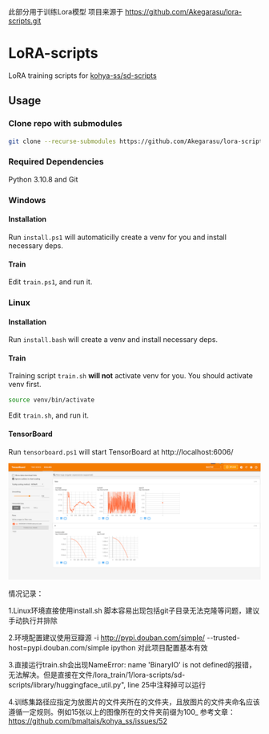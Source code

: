 此部分用于训练Lora模型
项目来源于
https://github.com/Akegarasu/lora-scripts.git


# LoRA-scripts

LoRA training scripts for [kohya-ss/sd-scripts](https://github.com/kohya-ss/sd-scripts.git)

## Usage

### Clone repo with submodules

```sh
git clone --recurse-submodules https://github.com/Akegarasu/lora-scripts
```

### Required Dependencies

Python 3.10.8 and Git

### Windows

#### Installation

Run `install.ps1` will automaticilly create a venv for you and install necessary deps.

#### Train

Edit `train.ps1`, and run it.

### Linux

#### Installation

Run `install.bash` will create a venv and install necessary deps.

#### Train

Training script `train.sh` **will not** activate venv for you. You should activate venv first.

```sh
source venv/bin/activate
```

Edit `train.sh`, and run it.

#### TensorBoard

Run `tensorboard.ps1` will start TensorBoard at http://localhost:6006/

![](./assets/tensorboard-example.png)




情况记录：

1.Linux环境直接使用install.sh 脚本容易出现包括git子目录无法克隆等问题，建议手动执行并排除

2.环境配置建议使用豆瓣源 -i http://pypi.douban.com/simple/ --trusted-host=pypi.douban.com/simple ipython 对此项目配置基本有效

3.直接运行train.sh会出现NameError: name 'BinaryIO' is not defined的报错，无法解决。但是直接在文件/lora_train/1/lora-scripts/sd-scripts/library/huggingface_util.py", line 25中注释掉可以运行

4.训练集路径应指定为放图片的文件夹所在的文件夹，且放图片的文件夹命名应该遵循一定规则。例如15张以上的图像所在的文件夹前缀为100_
    参考文章：https://github.com/bmaltais/kohya_ss/issues/52